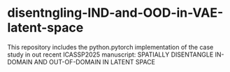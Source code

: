 # disentngling-IND-and-OOD-in-VAE-latent-space
This repository includes the python.pytorch implementation of the case study in out recent ICASSP2025 manuscript:
SPATIALLY DISENTANGLE IN-DOMAIN AND OUT-OF-DOMAIN IN LATENT SPACE
